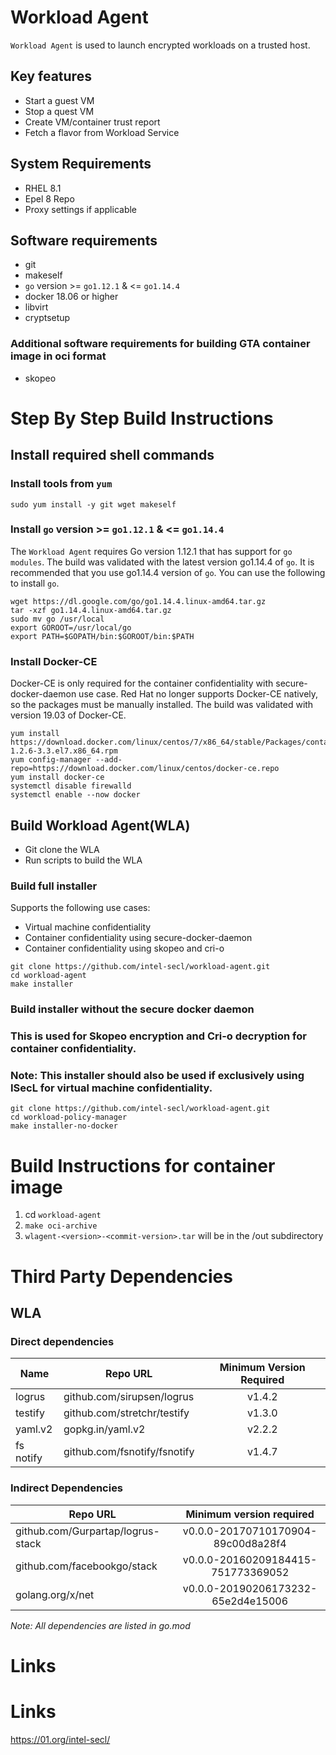 # Workload Agent 

`Workload Agent` is used to launch encrypted workloads on a trusted host.

## Key features
- Start a guest VM
- Stop a quest VM
- Create VM/container trust report
- Fetch a flavor from Workload Service


## System Requirements
- RHEL 8.1
- Epel 8 Repo
- Proxy settings if applicable

## Software requirements
- git
- makeself
- `go` version >= `go1.12.1` & <= `go1.14.4`
- docker 18.06 or higher
- libvirt
- cryptsetup

### Additional software requirements for building GTA container image in oci format
- skopeo

# Step By Step Build Instructions

## Install required shell commands

### Install tools from `yum`
```shell
sudo yum install -y git wget makeself
```

### Install `go` version >= `go1.12.1` & <= `go1.14.4`
The `Workload Agent` requires Go version 1.12.1 that has support for `go modules`. The build was validated with the latest version go1.14.4 of `go`. It is recommended that you use go1.14.4 version of `go`. You can use the following to install `go`.
```shell
wget https://dl.google.com/go/go1.14.4.linux-amd64.tar.gz
tar -xzf go1.14.4.linux-amd64.tar.gz
sudo mv go /usr/local
export GOROOT=/usr/local/go
export PATH=$GOPATH/bin:$GOROOT/bin:$PATH
```

### Install Docker-CE
Docker-CE is only required for the container confidentiality with secure-docker-daemon use case. Red Hat no longer supports Docker-CE natively, so the packages must be manually installed. The build was validated with version 19.03 of Docker-CE. 
```shell
yum install https://download.docker.com/linux/centos/7/x86_64/stable/Packages/containerd.io-1.2.6-3.3.el7.x86_64.rpm
yum config-manager --add-repo=https://download.docker.com/linux/centos/docker-ce.repo
yum install docker-ce
systemctl disable firewalld
systemctl enable --now docker
```

## Build Workload Agent(WLA)

- Git clone the WLA
- Run scripts to build the WLA

### Build full installer

Supports the following use cases:
- Virtual machine confidentiality
- Container confidentiality using secure-docker-daemon
- Container confidentiality using skopeo and cri-o

```shell
git clone https://github.com/intel-secl/workload-agent.git
cd workload-agent
make installer
```

### Build installer without the secure docker daemon
### This is used for Skopeo encryption and Cri-o decryption for container confidentiality.
### Note: This installer should also be used if exclusively using ISecL for virtual machine confidentiality.

```shell
git clone https://github.com/intel-secl/workload-agent.git
cd workload-policy-manager
make installer-no-docker
```

# Build Instructions for container image
1. cd `workload-agent`
2. `make oci-archive`
3. `wlagent-<version>-<commit-version>.tar` will be in the /out subdirectory 

# Third Party Dependencies

## WLA

### Direct dependencies

| Name                  | Repo URL                        | Minimum Version Required           |
| ----------------------| --------------------------------| :--------------------------------: |
| logrus                | github.com/sirupsen/logrus      | v1.4.2                             |
| testify               | github.com/stretchr/testify     | v1.3.0                             |
| yaml.v2               | gopkg.in/yaml.v2                | v2.2.2                             |
| fs notify             | github.com/fsnotify/fsnotify    | v1.4.7                             |


### Indirect Dependencies

| Repo URL                          | Minimum version required           |
| ----------------------------------| :--------------------------------: |
| github.com/Gurpartap/logrus-stack | v0.0.0-20170710170904-89c00d8a28f4 |
| github.com/facebookgo/stack       | v0.0.0-20160209184415-751773369052 |
| golang.org/x/net                  | v0.0.0-20190206173232-65e2d4e15006 |

*Note: All dependencies are listed in go.mod*

# Links
# Links
https://01.org/intel-secl/
